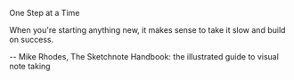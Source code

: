 One Step at a Time

When you're starting anything new, it makes sense to take it slow and build on success.

-- Mike Rhodes, The Sketchnote Handbook: the illustrated guide to visual note taking


 [The Sketchnote Handbook]: http://my.safaribooksonline.com/book/-/9780133088137
